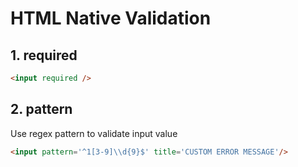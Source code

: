 # HTML Native Validation

## 1. required

```html
<input required />
```

## 2. pattern

Use regex pattern to validate input value

```html
<input pattern='^1[3-9]\\d{9}$' title='CUSTOM ERROR MESSAGE'/>
```
